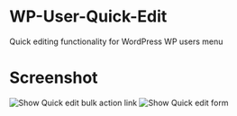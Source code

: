 # WP-User-Quick-Edit
Quick editing functionality for WordPress WP users menu

# Screenshot
![Show Quick edit bulk action link](https://db.tt/vD8eMACG)
![Show Quick edit form](https://db.tt/olFnK8ic)

